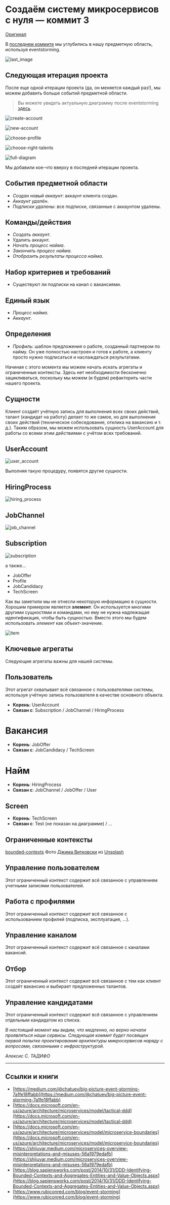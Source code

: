 # Создаём систему микросервисов с нуля — коммит 3

[Оригинал](https://medium.com/@alexis.tadifo/build-a-microservices-system-from-scratch-commit-3-49585cf59)

В [последнем коммите](https://medium.com/@alexis.tadifo/build-a-microservices-system-from-scratch-commit-2-635124bbedcb) мы углубились в нашу предметную область, используя eventstorming.

![last_image](images/part3/0_T6PgZVPFVkryqXVi.png)

## Следующая итерация проекта

После еще одной итерации проекта (да, он меняется каждый раз!), мы можем 
добавить больше событий предметной области.

> Вы можете увидеть актуальную диаграмму после eventstorming [здесь](https://miro.com/welcomeonboard/aFhUV3JIa0h4cndRcXVkV1kyNkxkZU90WDQzcTlKalZSVUdYcVNlSFBlRnZIN3Azd2lxc2p5SjZrclRGTFFVNnwzMDc0NDU3MzQ4NDc2NDI2NzI2?invite_link_id=72157436564).

![create-account](images/part3/1_cnPcghb4mmC3FO8HDsF7yg.png)

![new-account](images/part3/1_iEpaDVw9UKukpxcg_rMwTw.png)

![choose-profile](images/part3/1_qoKp_22bp9n9WpsgTbVxDw.png)

![choose-right-talents](images/part3/1_3ULTTiX10JcDQATuEKc2hg.png)

![full-diagram](images/part3/1_l6Xi539e0dzRq1PjAofgJQ.png)

Мы добавили кое-что вверху в последней итерации проекта.

## События предметной области

* _Создан новый аккаунт_: аккаунт клиента создан.
* _Аккаунт удалён_.
* _Подписки удалены_: все подписки, связанные с аккаунтом удалены.

## Команды/действия

* _Создать аккаунт_.
* Удалить аккаунт.
* _Начать процесс найма_.
* _Закончить процесс найма_.
* _Отобразить результаты процесса найма_.

## Набор критериев и требований

* Существуют ли подписки на канал с вакансиями.

## Единый язык

* _Процесс найма_.
* _Аккаунт_.

## Определения

* _Профиль_: шаблон предложения о работе, созданный партнером по найму. Он уже 
  полностью настроен и готов к работе, а клиенту просто нужно подписаться и наслаждаться 
  результатами.

Начиная с этого момента мы можем начать искать агрегаты и ограниченные контексты.
Здесь нет необходимости бесконечно зацикливаться, поскольку мы можем (и будем)
рефакторить части нашего проекта.

## Сущности

Клиент создаёт учётную запись для выполнения всех своих действий, талант (кандидат
на работу) делает то же самое, но для выполнения своих действий (техническое 
собеседование, отклика на вакансию и т. д.). Таким образом, мы можем использовать
сущность UserAccount для работы со всеми этим действиями с учётом всех требований.

## UserAccount

![user_account](images/part3/1_jr87H5TcRyTWOsRR_3IFEQ.png)

Выполняя такую процедуру, появятся другие сущности.

## HiringProcess

![hiring_process](images/part3/1_nCbI6K747a--Mg57PiaBEQ.png)

## JobChannel

![job_channel](images/part3/1_twICYM9SV7pHFblKAEFJVA.png)

## Subscription

![subscription](images/part3/1_YqcKV4ysVV2y9IxHVeAHCg.png)

а также...

* JobOffer
* Profile
* JobCandidacy
* TechScreen

Как вы заметили мы не отнесли некоторую информацию в сущности. Хорошим примером 
является **элемент**. Он используется многими другими сущностями и командами, но
ему не нужна надлежащая идентификация, чтобы быть сущностью. Вместо этого мы
будем использовать _элемент_ как объект-значение.

![item](images/part3/1_5yqiTmHBI31kncghx79tIg.png)

## Ключевые агрегаты

Следующие агрегаты важны для нашей системы.

## Пользователь

Этот агрегат охватывает всё связанное с пользователями системы, используя учётную
запись пользователя в качестве основного объекта.

* **Корень**: UserAccount
* **Связан с**: Subscription / JobChannel / HiringProcess

# Вакансия

* **Корень**: JobOffer
* **Связан с**: JobCandidacy / TechScreen

# Найм

* **Корень**: HiringProcess
* **Связан с**: JobChannel / JobOffer / User

## Screen

* **Корень**: TechScreen
* **Связан с**: Test (не показан на диаграмме) / ...

## Ограниченные контексты

[bounded-contexts](images/part3/0_eAgGYPyQCkfqKsmD.jpeg)
Фото [Джима Витковски](https://unsplash.com/@jcw) из [Unsplash](https://unsplash.com/)

## Управление пользователем

Этот ограниченный контекст содержит всё связанное с управлением учетными 
записями пользователей.

## Работа с профилями

Этот ограниченный контекст содержит всё связанное с использованием профилей (подписка,
эксплуатация, ...).

## Управление каналом

Этот ограниченный контекст содержит всё связанное с каналами вакансий.

## Отбор

Этот ограниченный контекст содержит всё связанное с тем как клиент создаёт вакансию
и выбирает предложенных талантов.

## Управление кандидатами

Этот ограниченный контекст содержит всё связанное с управлением отдельным кандидатом
из списка.

_В настоящий момент мы видим, что медленно, но верно начали проявляться наши 
сервисы. Следующая коммит будет посвящен первой попытке проектирования 
архитектуры микросервисов наряду с вопросами, связанными с инфраструктурой._

_Алексис С. ТАДИФО_

***

## Ссылки и книги

* [https://medium.com/@chatuev/big-picture-event-storming-7a1fe18ffabb](https://medium.com/@chatuev/big-picture-event-storming-7a1fe18ffabb)
* [https://docs.microsoft.com/en-us/azure/architecture/microservices/model/tactical-ddd](https://docs.microsoft.com/en-us/azure/architecture/microservices/model/tactical-ddd)
* [https://docs.microsoft.com/en-us/azure/architecture/microservices/model/microservice-boundaries](https://docs.microsoft.com/en-us/azure/architecture/microservices/model/microservice-boundaries)
* [https://shijuvar.medium.com/microservices-overview-misinterpretations-and-misuses-56a1979edafb](https://shijuvar.medium.com/microservices-overview-misinterpretations-and-misuses-56a1979edafb)
* [https://blog.sapiensworks.com/post/2014/10/31/DDD-Identifying-Bounded-Contexts-and-Aggregates-Entities-and-Value-Objects.aspx](https://blog.sapiensworks.com/post/2014/10/31/DDD-Identifying-Bounded-Contexts-and-Aggregates-Entities-and-Value-Objects.aspx)
* [https://www.rubiconred.com/blog/event-storming](https://www.rubiconred.com/blog/event-storming)